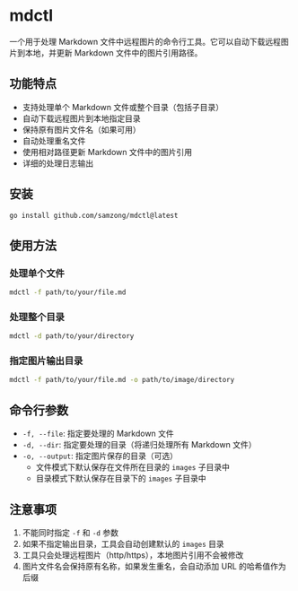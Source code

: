 # mdctl

一个用于处理 Markdown 文件中远程图片的命令行工具。它可以自动下载远程图片到本地，并更新 Markdown 文件中的图片引用路径。

## 功能特点

- 支持处理单个 Markdown 文件或整个目录（包括子目录）
- 自动下载远程图片到本地指定目录
- 保持原有图片文件名（如果可用）
- 自动处理重名文件
- 使用相对路径更新 Markdown 文件中的图片引用
- 详细的处理日志输出

## 安装

```bash
go install github.com/samzong/mdctl@latest
```

## 使用方法

### 处理单个文件

```bash
mdctl -f path/to/your/file.md
```

### 处理整个目录

```bash
mdctl -d path/to/your/directory
```

### 指定图片输出目录

```bash
mdctl -f path/to/your/file.md -o path/to/image/directory
```

## 命令行参数

- `-f, --file`: 指定要处理的 Markdown 文件
- `-d, --dir`: 指定要处理的目录（将递归处理所有 Markdown 文件）
- `-o, --output`: 指定图片保存的目录（可选）
  - 文件模式下默认保存在文件所在目录的 `images` 子目录中
  - 目录模式下默认保存在目录下的 `images` 子目录中

## 注意事项

1. 不能同时指定 `-f` 和 `-d` 参数
2. 如果不指定输出目录，工具会自动创建默认的 `images` 目录
3. 工具只会处理远程图片（http/https），本地图片引用不会被修改
4. 图片文件名会保持原有名称，如果发生重名，会自动添加 URL 的哈希值作为后缀 